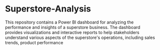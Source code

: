 # Superstore-Analysis
This repository contains a Power BI dashboard for analyzing the performance and insights of a superstore business. The dashboard provides visualizations and interactive reports to help stakeholders understand various aspects of the superstore's operations, including sales trends, product performance
